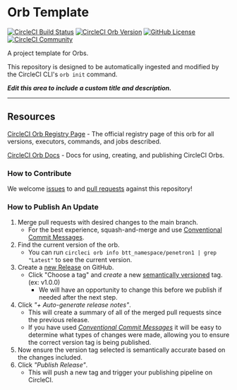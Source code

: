# Orb Template


[![CircleCI Build Status](https://circleci.com/gh/UA1ZNE/Quebec-Orb.svg?style=shield "CircleCI Build Status")](https://circleci.com/gh/UA1ZNE/Quebec-Orb) [![CircleCI Orb Version](https://badges.circleci.com/orbs/btt_namespace/penetron1.svg)](https://circleci.com/orbs/registry/orb/btt_namespace/penetron1) [![GitHub License](https://img.shields.io/badge/license-MIT-lightgrey.svg)](https://raw.githubusercontent.com/UA1ZNE/Quebec-Orb/master/LICENSE) [![CircleCI Community](https://img.shields.io/badge/community-CircleCI%20Discuss-343434.svg)](https://discuss.circleci.com/c/ecosystem/orbs)



A project template for Orbs.

This repository is designed to be automatically ingested and modified by the CircleCI CLI's `orb init` command.

_**Edit this area to include a custom title and description.**_

---

## Resources

[CircleCI Orb Registry Page](https://circleci.com/orbs/registry/orb/btt_namespace/penetron1) - The official registry page of this orb for all versions, executors, commands, and jobs described.

[CircleCI Orb Docs](https://circleci.com/docs/2.0/orb-intro/#section=configuration) - Docs for using, creating, and publishing CircleCI Orbs.

### How to Contribute

We welcome [issues](https://github.com/UA1ZNE/Quebec-Orb/issues) to and [pull requests](https://github.com/UA1ZNE/Quebec-Orb/pulls) against this repository!

### How to Publish An Update
1. Merge pull requests with desired changes to the main branch.
    - For the best experience, squash-and-merge and use [Conventional Commit Messages](https://conventionalcommits.org/).
2. Find the current version of the orb.
    - You can run `circleci orb info btt_namespace/penetron1 | grep "Latest"` to see the current version.
3. Create a [new Release](https://github.com/UA1ZNE/Quebec-Orb/releases/new) on GitHub.
    - Click "Choose a tag" and _create_ a new [semantically versioned](http://semver.org/) tag. (ex: v1.0.0)
      - We will have an opportunity to change this before we publish if needed after the next step.
4.  Click _"+ Auto-generate release notes"_.
    - This will create a summary of all of the merged pull requests since the previous release.
    - If you have used _[Conventional Commit Messages](https://conventionalcommits.org/)_ it will be easy to determine what types of changes were made, allowing you to ensure the correct version tag is being published.
5. Now ensure the version tag selected is semantically accurate based on the changes included.
6. Click _"Publish Release"_.
    - This will push a new tag and trigger your publishing pipeline on CircleCI.